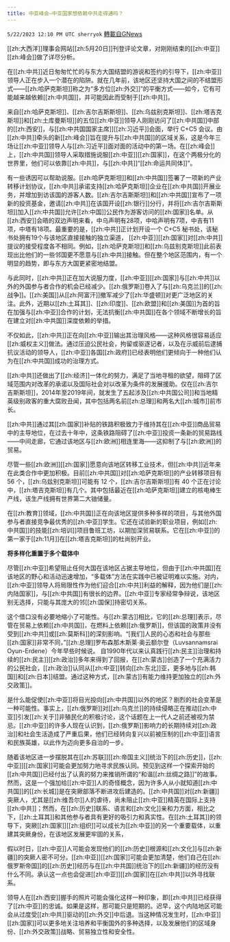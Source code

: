 ```yaml
---
title: 中亚峰会—中亚国家想依赖中共走得通吗？
---
```

`5/22/2023 12:10 PM UTC sherryok` [轉載自GNews](https://gnews.org/articles/1321207)


[[zh:大西洋]]理事会网站[[zh:5月20日]]刊登评论文章，对刚刚结束的[[zh:中亚]][[zh:峰会]]做了详尽分析。

在[[zh:中共]]近日匆匆忙忙的与东方大国结盟的游说和签约的引导下，[[zh:中亚]]领导人正在步入一个潜在的陷阱。就在几年前，该地区还坚持大国之间的不结盟形式——[[zh:哈萨克斯坦]]称之为“多方位[[zh:外交]]”的平衡方式——如今，它有可能越来越依赖[[zh:中共国]]，并可能因此而受制于[[zh:中共]]。 

来自[[zh:哈萨克斯坦]]、[[zh:吉尔吉斯斯坦]]、[[zh:乌兹别克斯坦]]、[[zh:塔吉克斯坦]]和[[zh:土库曼斯坦]]的五位[[zh:中亚]]领导人刚刚访问了[[zh:中共国]]中部的[[zh:西安]]，与[[zh:中共国国家主席]][[zh:习近平]]会面，举行 C+C5 会议。由[[zh:中共]]牵头的新[[zh:峰会]]旨在提升与[[zh:中共国]]的区域关系，这是今年三场让[[zh:中亚]]领导人与[[zh:习近平]]面对面的活动中的第一场。在[[zh:峰会]]上，[[zh:中共国]]领导人采取措施说服[[zh:中亚]][[zh:国家]]，在这个两极分化的世界里，他们可以依靠[[zh:中共]]，与[[zh:中共]]“[[zh:命运共同体]]”。  


有一些诱因可以帮助说服。[[zh:哈萨克斯坦]]和[[zh:中共国]]签署了一项新的产业转移计划协议，[[zh:中共]]承诺支持[[zh:哈萨克斯坦]]企业在[[zh:中共国]]开展业务，并增加到访该国的游客人数。[[zh:吉尔吉斯斯坦]]和[[zh:中共国]]宣布了一项新的投资基金，邀请[[zh:中共]]在该国开设[[zh:银行]]分行，并将[[zh:吉尔吉斯斯坦]]加入[[zh:中共国]]允许[[zh:中国]]公民作为游客访问的[[zh:国家]]名单。从[[zh:西安]]会晤的双边声明来看，中乌声明有28项，中哈声明有7项，中吉有11项，中塔有18项。最重要的是，[[zh:中共]]正计划开设一个 C+C5 秘书处，该秘书处拥有19个与该地区直接接触的独立渠道， [[zh:中亚]][[zh:国家]]对[[zh:中共]]提议的接受程度各不相同。例如，[[zh:哈萨克斯坦]]和[[zh:乌兹别克斯坦]]此前表现出比他们的一些邻国更不愿意与[[zh:中共]]接触。但在整个地区范围内，有一个明显的趋势，即与东方大国更紧密地结盟。  

与此同时，[[zh:中共]]正在加大说服力度，[[zh:中亚]][[zh:国家]]与[[zh:中共]]以外的外国参与者合作的机会已经减少。[[zh:俄罗斯]]卷入了与[[zh:乌克兰]]的[[zh:战争]]。[[zh:美国]]从[[zh:阿富汗]]撤军减少了[[zh:华盛顿]]对更广泛地区的关注。此外，近期以[[zh:土耳其]]、[[zh:印度]]、[[zh:欧盟]]和[[zh:美国]]为首的旨在加强与[[zh:中亚]]合作的计划，无法抗衡[[zh:中共国]]在各个领域不断增长的旨在建立对[[zh:中共国]]深度依赖的举措。 

不仅如此，[[zh:中共]]正在向[[zh:中亚]]输出其治理风格——这种风格很容易适应[[zh:威权主义]]做法。通过压迫公民社会，拘留或驱逐记者，以及在示威前后逮捕抗议活动的领导人，[[zh:中亚]]各国[[zh:政府]]已经表明他们更倾向于一种他们认为在[[zh:中共国]]成功的治理方式。 

[[zh:中共]]还做出了[[zh:经济]]一体化的努力，满足了当地寻租的欲望，阻碍了区域范围内对改革的承诺以及国际社会对以改革为条件的发展援助。仅在[[zh:吉尔吉斯斯坦]]，2014年至2019年间，就发生了五起涉及[[zh:中共国公司]]和当地精英级别政客的重大腐败丑闻，其中包括两名前[[zh:总理]]和两名大[[zh:城市]]前市长。 

[[zh:中共]]通过其[[zh:国家]]补贴的铁路积极致力于维持其在[[zh:中亚]]商品贸易中的主导地位，在过去十年中，这条铁路阻碍了[[zh:中亚]]投资一条新的贸易路线——中间走廊，它通过该地区与[[zh:欧洲]]相连里海——这抑制了与[[zh:欧洲]]的贸易。 

尽管一些[[zh:欧洲]][[zh:国家]]愿意向该地区转移工业技术，但[[zh:中共]]近年来在此类合作中更加积极。目前[[zh:中共国]]对[[zh:哈萨克斯坦]]的产业转移项目有56 个，[[zh:乌兹别克斯坦]]可能有 12 个，[[zh:吉尔吉斯斯坦]]有 40 个正在讨论中，[[zh:塔吉克斯坦]]有几个。其中包括最近在[[zh:哈萨克斯坦]]建立的核电棒生产线，该生产线拥有世界第二大铀储量。 

在[[zh:教育]]领域，[[zh:中共国]]正在向该地区提供多种多样的项目，与其他外国参与者直接竞争最优秀的[[zh:中亚]]学生。它还在试验新的职业项目，例如[[zh:中共国]]的技能[[zh:培训]]项目鲁班工坊，以期加深贸易联系。它在[[zh:中亚]]的第一家于[[zh:11月]]在[[zh:塔吉克斯坦]]的杜尚别开业。 

**将多样化重置于多个载体中**

尽管[[zh:中亚]]希望阻止任何大国在该地区占据主导地位，但由于[[zh:中共国]]在该地区的野心和活动迅速增加，“多载体”方法在实践中已被证明难以实施。对内，[[zh:中亚]]领导人将局限性作为他们迎合[[zh:中共]]利益的解释，因为他们是[[zh:内陆国家]]，与[[zh:中共国]]有很长的边界。[[zh:中亚]]专家经常争辩说，该地区别无选择，只能与其庞大的邻[[zh:国保]]持密切关系。 

这个借口没有必要地缩小了可能性。与[[zh:蒙古]]相比，它的[[zh:总理]]表示，尽管在贸易上依赖[[zh:中共国]]，在燃料上依赖[[zh:俄罗斯]]，但该国的政策并没有受到[[zh:中共]]或[[zh:莫斯科]]的深刻影响。“\[我们\]人民的心态和社会与那些[[zh:国家]]非常不同，”[[zh:总理]]罗布森那木斯莱·奥云额尔登（Luvsannamsrai Oyun-Erdene）今年早些时候说。 自1990年代以来认真践行[[zh:民主]]治理和持续的[[zh:民主]][[zh:政治]]多年来得到了回报，在[[zh:蒙古]]创造了一个充满活力的公民社会，[[zh:政治]]认同从[[zh:中亚]]转向[[zh:东北]]亚，更多地与[[zh:韩国]]和[[zh:日本]]结盟。通过这种方式，[[zh:蒙古]]有能力维持更加独立的[[zh:外交政策]]。  

是什么能促使[[zh:中亚]]将目光投向[[zh:中共国]]以外的地区？剧烈的社会变革是一种可能性。事实上，[[zh:俄罗斯]]对[[zh:乌克兰]]的持续侵略正在推动[[zh:中亚]]引发[[zh:关于]]非殖民化的积极讨论，这个话题在上一代人之前还被视为禁忌。[[zh:中亚]]的许多人现在认识到，[[zh:俄罗斯]]影响力的长期持续对[[zh:政治]]和社会生活造成了严重后果，他们已经转向复兴以前被压制的[[zh:中亚]]语言和民族英雄，以此作为迈向更多自治的一步。 

随着该地区进一步摆脱其在[[zh:苏联]][[zh:帝国主义]]统治下的[[zh:历史]]，[[zh:中亚]][[zh:国家]]可能会更加努力地寻求民族认同。预见到这样一个探索开始的[[zh:中共国]]已经付出了认真的努力来推销所谓的“和谐[[zh:丝绸之路]]”的故事。然而，这是一个强加给[[zh:中亚]]人的奇怪概念，因为许多人从小就知道[[zh:中共国]]的[[zh:长城]]是在突厥部落不断进攻后建造的。[[zh:中共国]]对[[zh:新疆]]突厥人，尤其是[[zh:维吾尔]]人的虐待，尚未阻止[[zh:中亚]]精英在国际上支持[[zh:中共]]；然而，在[[zh:历史]]联系、语言和[[zh:文化]]亲和力方面，相比之下，[[zh:土耳其]]和其他参与者具有更好的吸引力和真实性。在[[zh:土耳其]]的领导下，突厥[[zh:国家]][[zh:组织]]可以成长为[[zh:中亚]]的另一个重要载体，以重建其突厥身份，在该地区发展更牢固的关系， 

假以时日，[[zh:中亚]]人可能会发现他们的[[zh:历史]]根源和[[zh:文化]]与[[zh:新疆]]的突厥人密不可分。[[zh:中亚]][[zh:国家]]可能会更加清楚，他们自己在[[zh:俄罗斯帝国]]的[[zh:历史]]经历与在[[zh:中共国]]统治下的[[zh:新疆]]的经历没有什么不同。承认这一点也会促进[[zh:中亚]][[zh:国家]]在[[zh:中共]]以外寻找联系。 

领导人在[[zh:西安]]握手的照片可能会强化这样一种印象，即[[zh:中共]]已经获得了[[zh:中亚]]的忠诚。如果是这样，那可能只是短期的。迟早，这个内陆地区可能会从过度受[[zh:中共]]驱动的[[zh:外交]]中后退。当这种情况发生时，[[zh:中亚]][[zh:国家]]可以更多地关注培养和平衡国外的多种选择，以及发展他们的区域身份、[[zh:外交政策]]战略、贸易独立性和安全性。
